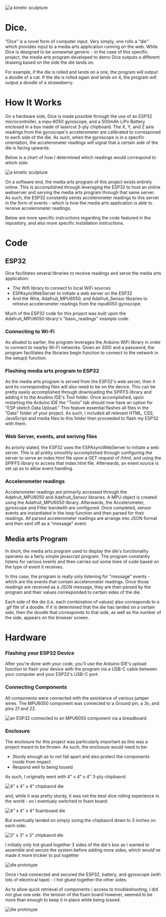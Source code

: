 ![a kinetic sculpture](https://github.com/54aaron/Final-Project/blob/main/img/IMG_9455.jpg?raw=true)
# Dice.

"Dice" is a novel form of computer input.
Very simply, one rolls a "die" which provides input to a media arts application running on the web.
While Dice is designed to be somewhat generic - in the case of this specific project, the media arts program developed to demo Dice outputs a different drawing based on the side the die lands on. 

For example, if the die is rolled and lands on a one, the program will output a doodle of a cat. If the die is rolled again and lands on 4, the program will output a doodle of a straweberry.

# How It Works

On a hardware side, Dice is made possible through the use of an ESP32 microcontroller, a mpu-6050 gyroscope, and a 500mAh LiPo Battery enclosed in a box made of lasercut 3-ply chipboard.
The X, Y, and Z axis readings from the gyroscope's accelerometer are calibrated to corresponed to each side of the die. As such, when the gyroscope is in a specific orientation, the accelerometer readings will signal that a certain side of the die is facing upwards. 

Below is a chart of how I determined which readings would correspond to which side: 

![a kinetic sculpture](https://github.com/54aaron/Final-Project/blob/main/img/IMG_9355.jpg?raw=true)

On a software end, the media arts program of this project exists entirely online. 
This is accomplished through leveraging the ESP32 to host an online webserver and serving the media arts program through that same server.
As such, the ESP32 constantly sends accelerometer readings to this server in the form of events - which is how the media arts application is able to receive accelerometer readings.

Below are more specific instructions regarding the code featured in the repository, and also more specific installation instructions.

# Code
## ESP32
Dice facilitates several libraries to receive readings and serve the media arts application:
- The Wifi library to connect to local WiFi sources
- ESPAsyncWebServer to initiate a web server on the ESP32
- And the Wire, Adafruit_MPU6050, and Adafruit_Sensor libraries to retreive accelerometer readings from the mpu6050 gyroscope

Much of the ESP32 code for this project was built upon the Adafruit_MPU6050 library's "basic_readings" example code.

### Connecting to Wi-Fi
As alluded to earlier, the program leverages the Arduino WiFi library in order to connect to nearby Wi-Fi networks. Given an SSID and a password, the program facilitates the libraries begin function to connect to the network in the setup() function.

### Flashing media arts program to ESP32
As the media arts program is served from the ESP32's web server, then it and its corresponding files will also need to be on the device. This can be pretty easily accomplished through downloading the SPIFFS library and adding it to the Arudino IDE's Tool folder. Once accomplished, upon restarting the Arduino IDE the "Tools" tab should now have an option for "ESP sketch Data Upload." This feature essential flashes all files in the "Data" folder of your project. As such, I included all relevant HTML, CSS, JavaScript and media files to this folder then proceeded to flash my ESP32 with them.

### Web Server, events, and serivng files
As priorly stated, the ESP32 uses the ESPAsyncWebServer to initiate a web server. This is all pretty smoothly accomplished through configuring the server to serve an index.html file upon a GET request of /html, and using the SPIFFS library to access that index.html file. Afterwards, an event source is set up as to allow event handling.

### Accelerometer readings
Accelerometer readings are primarily accessed through the Adafruit_MPU6050 and Adafruit_Sensor libraries. A MPU object is created using the Adafruit_MPU6050 library. Afterwards, the Accelerometer, gyroscope and Filter bandwith are configured. Once completed, sensor events are instantiated in the loop function and then parsed for their readings. All parsed accelerometer readings are arrange into JSON format and then sent off as a "message" event.

## Media arts Program

In short, the media arts program used to display the die's functionality operates as a fairly simple javascript program. The program constantly listens for various events and then carries out some lines of code based on the type of event it receives.

In this case, the program is really only listening for "message" events - which are the events that contain accelerometer readings.
Once those readings are received as a JSON message, they are then parsed by the program and their values corresponded to certain sides of the die.

Each side of the die (i.e. each combination of values) also corresponds to a .gif file of a doodle.
If it is determined that the die has landed on a certain side, then the doodle that corresponds to that side, as well as the number of the side, appears on the browser screen.

# Hardware
  
### Flashing your ESP32 Device
After you're done with your code, you'll use the Arduino IDE's upload function to flash your device with the program via a USB-C cable between your computer and your ESP32's USB-C port. 

### Connecting Components 
All components were connected with the assistance of various jumper wires.
The MPU6050 component was connected to a Ground pin, a 3v, and pins 21 and 22. 
  
![an ESP32 connected to an MPU6050 component via a breadboard](https://github.com/54aaron/Final-Project/blob/main/img/IMG_9189.jpg)

### Enclosure
The enclosure for this project was particularly important as this was a project meant to be thrown.
As such, the enclosure would need to be:
- Sturdy enough as to not fall apart and also protect the components inside from impact.
- Respond well to being tossed

As such, I originally went with 4" x 4" x 4" 3-ply chipbaord.

![4" x 4" x 4" chipbaord die](https://github.com/54aaron/Final-Project/blob/main/img/IMG_9358.jpg)

and, while it was pretty sturdy, it was not the best dice rolling experience in the world - so I eventualy switched to foam board:

![4" x 4" x 4" foamboard die](https://github.com/54aaron/Final-Project/blob/main/img/IMG_9358.jpg)

But eventually landed on simply sizing the chipbaord down to 3 inches on each side:

![3" x 3" x 3" chipbaord die](https://github.com/54aaron/Final-Project/blob/main/img/IMG_9458.jpg)

I initially only hot glued together 3 sides of the die's box as I wanted to assemble and secure the system before adding more sides, which would've made it more trickier to put together

![die prototype](https://github.com/54aaron/Final-Project/blob/main/img/IMG_9349.jpg)

Once I had connected and secured the ESP32, battery, and gyroscope (with lots of electrical tape) - I hot glued together the other sides.

As to allow quick retrieval of components / access to troubleshooting, I did not glue one side. the tension of the foam board however, seemed to be more than enough to keep it in place while being tossed.
  
![die prototype](https://github.com/54aaron/Final-Project/blob/main/img/IMG_9459.jpg)
